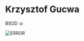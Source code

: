 # Krzysztof Gucwa

BSOD :o

![ERROR](https://neosmart.net/wiki/wp-content/uploads/sites/5/2014/06/0x000000D1.png)
